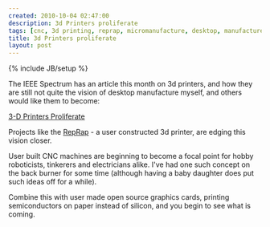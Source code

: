 ```yaml
---
created: 2010-10-04 02:47:00
description: 3d Printers proliferate
tags: [cnc, 3d printing, reprap, micromanufacture, desktop, manufacture, lathe, mill, microfabrication, fabrication]
title: 3d Printers proliferate
layout: post
---
```

{% include JB/setup %}

The IEEE Spectrum has an article this month on 3d printers, and how they are still not quite the vision of desktop manufacture myself, and others would like them to become:

[3-D Printers Proliferate](http://spectrum.ieee.org/robotics/diy/3d-printers-proliferate)

Projects like the [RepRap](http://reprap.org/wiki/Main_Page) - a user constructed 3d printer, are edging this vision closer.

User built CNC machines are beginning to become a focal point for hobby roboticists, tinkerers and electricians alike. I've had one such concept on the back burner for some time (although having a baby daughter does put such ideas off for a while).

Combine this with user made open source graphics cards, printing semiconductors on paper instead of silicon, and you begin to see what is coming.
